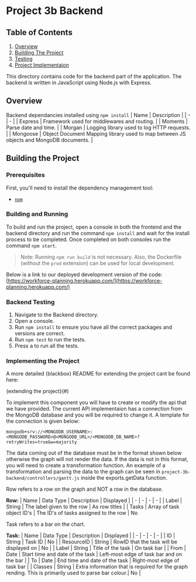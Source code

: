 
# Project 3b Backend

## Table of Contents

  

1. [Overview](#overview)
2. [Building The Project]( #building-the-project)
3. [Testing]( #backend-testing)
4. [Project Implementaion]( #implementing-the-project)
  
This directory contains code for the backend part of the application. The backend is written in JavaScript using Node.js with Express.

## Overview

Backend dependancies installed using `npm install`
| Name | Description |
| - | - |
| Express | Framework used for middlewares and routing. |
| Moments | Parse date and time. |
| Morgan | Logging library used to log HTTP requests. |
| Mongoose | Object Document Mapping library used to map between JS objects and MongoDB documents. |


## Building the Project

### Prerequisites

 
First, you'll need to install the dependency management tool:

- [`npm`](https://docs.npmjs.com/)

### Building and Running

To build and run the project, open a console in both the frontend and the backend directory and run the command `npm install` and wait for the install process to be completed. Once completed on both consoles run the command `npm start`.

> Note: Running `npm run build` is not necessary. Also, the Dockerfile (without the `prod` extension) can be used for local development.

Below is a link to our deployed development version of the code:
[https://workforce-planning.herokuapp.com/](https://workforce-planning.herokuapp.com/)

  

###  Backend Testing
  
1. Navigate to the Backend directory.
2. Open a console.
3. Run `npm install` to ensure you have all the correct packages and versions are correct.
4. Run `npm test` to run the tests.
5. Press <kbd>a</kbd> to run all the tests.

  

### Implementing the Project

A more detailed (blackbox) README for extending the project cant be found here: 

{extending the project}(#)

To implement this component you will have to create or modify the api that we have provided. The current API implementaion has a connection from the MongoDB database and you will be required to change it. A template for the connection is given below: 
```
mongodb+srv://<MONGODB_USERNAME>:<MONGODB_PASSWORD>@<MONGODB_URL>/<MONGODB_DB_NAME>?retryWrites=true&w=majority
```

The data coming out of the database must be in the format shown below otherwise the graph will not render the data. If the data is not in this format, you will need to create a transformation function. An example of a transformation and parsing the data to the graph can be seen in ``project-3b-backend/controllers/gantt.js`` inside the exports.getData function.

Row refers to a row on the graph and NOT a row in the database.

**Row:**
| Name | Data Type | Description | Displayed |
| - | - | - | - |
| Label | String | The label given to the row | As row titles |
| Tasks | Array of task object ID's | The ID's of tasks assigned to the row | No

Task refers to a bar on the chart.

**Task:**
| Name | Data Type | Description | Displayed |
| - | - | - | - |
| ID | String | Task ID | No |
| ResourceID | String | RowID that the task will be displayed on | No |
| Label | String | Title of the task | On task bar |
| From | Date | Start time and date of the task | Left-most edge of task bar and on the bar |
| To | Date | End time and date of the task | Right-most edge of task bar |
| Classes | String | Extra information that is required for the graph rending. This is primarily used to parse bar colour.| No |
